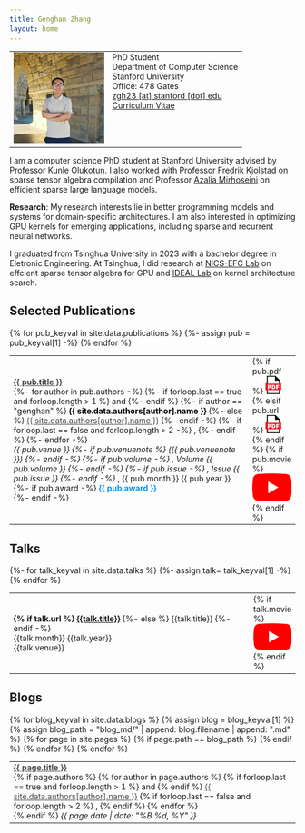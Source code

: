 ```yaml
---
title: Genghan Zhang
layout: home
---
```


<table border="0" cellpadding="0">
<td valign="top" style="min-width:140px;">
<img src="/assets/mypic.jpg" width="160">
</td>
<td valign="top">
PhD Student<br/>
Department of Computer Science<br/>
Stanford University<br/>
Office: 478 Gates<br/>
<a href="mailto:zgh23@stanford.edu">zgh23 [at] stanford [dot] edu</a><br/>
<a href="/assets/GenghanZhang_CV.pdf">Curriculum Vitae</a>
<div id=siteUpdate> </div>
<script>
const desiredRepo = "zhang677.github.io"
const monthNames = ["January", "February", "March", "April", "May", "June",
  "July", "August", "September", "October", "November", "December"
];

var xhttp = new XMLHttpRequest();
xhttp.onreadystatechange = function() {
  if (this.readyState == 4 && this.status == 200) {
    let repos = JSON.parse(this.responseText);
    repos.forEach((repo)=>{
      if (repo.name == desiredRepo)
      {
        var lastUpdated = new Date(repo.pushed_at);
        var day = lastUpdated.getUTCDate();
        var month = lastUpdated.getUTCMonth();
        var year = lastUpdated.getUTCFullYear();
        siteUpdate.innerHTML += (`<em>Site Last Updated ${monthNames[month]} ${year}</em><br>`);
      }
    });
  }
};
xhttp.open("GET", "https://api.github.com/users/zhang677/repos", true);
xhttp.send();
</script>
</td>
</table>


I am a computer science PhD student at Stanford University advised by Professor [Kunle Olukotun](https://engineering.stanford.edu/people/oyekunle-olukotun). I also worked with Professor [Fredrik Kjolstad](https://fredrikbk.com/) on sparse tensor algebra compilation and Professor [Azalia Mirhoseini](http://azaliamirhoseini.com/index.html) on efficient sparse large language models. 

**Research**: My research interests lie in better programming models and systems for domain-specific architectures. I am also interested in optimizing GPU kernels for emerging applications, including sparse and recurrent neural networks.

I graduated from Tsinghua University in 2023 with a bachelor degree in Eletronic Engineering. At Tsinghua, I did research at [NICS-EFC Lab](https://nicsefc.ee.tsinghua.edu.cn/) on effcient sparse tensor algebra for GPU and [IDEAL Lab](https://github.com/tsinghua-ideal) on kernel architecture search.

<h2 class="tableheading">Selected Publications</h2>

<table border="0">
  {% for pub_keyval in site.data.publications %}
    <tr>
      {%- assign pub = pub_keyval[1] -%}
      <td>
        <b><a href="pub_md/{{pub_keyval[0]}}.html" style="color: #464646">{{ pub.title }}</a></b><br/>
        {%- for author in pub.authors -%}
          {%- if forloop.last == true and forloop.length > 1 %}
            and
          {%- endif %}
          {%- if author == "genghan" %}
            <b><font color="#000000">{{ site.data.authors[author].name }}</font></b>
          {%- else %}
            <a href="{{- site.data.authors[author].site -}}" style="color: #464646">{{ site.data.authors[author].name }}</a>
          {%- endif -%}
          {%- if forloop.last == false and forloop.length > 2 -%}
            ,
          {%- endif %}
        {%- endfor -%}<br/>
        <i>{{ pub.venue }}
        {%- if pub.venuenote %}
        ({{ pub.venuenote }})
        {%- endif -%}
        {%- if pub.volume -%}
        , Volume {{ pub.volume }}
        {%- endif -%}
        {%- if pub.issue -%}
        , Issue {{ pub.issue }}
        {%- endif -%}
        </i>, {{ pub.month }} {{ pub.year }}<br/>
        {%- if pub.award -%}
          <span style="color:#0096FF"><b>{{ pub.award }}</b></span><br/>
        {%- endif -%}
      </td>
      <td valign="top" width="20">
        {% if pub.pdf %}
            <a href="{{ pub.pdf }}"><img src="/assets/PDF_icon.svg" alt="pdf" /></a>
	{% elsif pub.url %}
            <a href="{{ pub.url }}"><img src="/assets/PDF_icon.svg" alt="pdf" /></a>
        {% endif %}
        {% if pub.movie %}
          <a href="{{ pub.movie }}"><img src="/assets/movie.png" alt="youtube" /></a>
        {% endif %}
      </td>
    </tr>
{% endfor %}
</table>

<h2 class="tableheading">Talks</h2>
<table border="0">
{%- for talk_keyval in site.data.talks %}
  {%- assign talk= talk_keyval[1] -%}
  <tr>
  <td> 
    <b>
    {% if talk.url %}
	<a href="{{talk.url}}">{{talk.title}}</a></b>
    {%- else %}
    {{talk.title}}</b>
    {%- endif -%}
	<br/>{{talk.month}} {{talk.year}} 
    <br/>{{talk.venue}}
    <td valign="top" width="20">
    {% if talk.movie %}
      <a href="{{ talk.movie }}"><img src="/assets/movie.png" alt="youtube" /></a>
    {% endif %}
    </td>
  </td>
  </tr>
{% endfor %}
</table>

<h2 class="tableheading">Blogs</h2>
<table border="0">
  {% for blog_keyval in site.data.blogs %}
    {% assign blog = blog_keyval[1] %}
    {% assign blog_path = "blog_md/" | append: blog.filename | append: ".md" %}
    {% for page in site.pages %}
      {% if page.path == blog_path %}
        <tr>
          <td>
            <b><a href="{{ page.url | relative_url }}" style="color: #464646">{{ page.title }}</a></b><br/>
            {% if page.authors %}
              {% for author in page.authors %}
                {% if forloop.last == true and forloop.length > 1 %}
                  and
                {% endif %}
                <a href="{{site.data.authors[author].site}}" style="color: #464646">{{ site.data.authors[author].name }}</a>
                {% if forloop.last == false and forloop.length > 2 %}
                  ,
                {% endif %}
              {% endfor %}<br/>
            {% endif %}
            <i>{{ page.date | date: "%B %d, %Y" }}</i>
          </td>
        </tr>
      {% endif %}
    {% endfor %}
  {% endfor %}
</table>